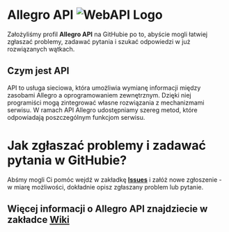 # Allegro API  ![WebAPI Logo](https://static.allegrostatic.pl/site_images/1/0/infopages/logo-webapi.png)

Założyliśmy profil **Allegro API** na GitHubie po to, abyście mogli łatwiej zgłaszać problemy, zadawać pytania i szukać odpowiedzi w już rozwiązanych wątkach. 

## Czym jest API
API to usługa sieciowa, która umożliwia wymianę informacji między zasobami Allegro a oprogramowaniem zewnętrznym. Dzięki niej programiści mogą zintegrować własne rozwiązania z mechanizmami serwisu. W ramach API Allegro udostępniamy szereg metod, które odpowiadają poszczególnym funkcjom serwisu.

# Jak zgłaszać problemy i zadawać pytania w GitHubie? 
Abśmy mogli Ci pomóc wejdź w zakładkę **[Issues](https://github.com/allegro/allegro-api/issues)** i załóż nowe zgłoszenie - w miarę możliwości, dokładnie opisz zgłaszany problem lub pytanie.  

## Więcej informacji o Allegro API znajdziecie w zakładce **[Wiki](https://github.com/allegro/allegro-api/wiki)**
